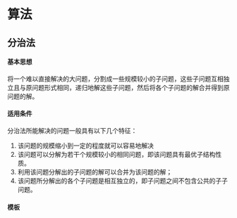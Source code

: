 # 算法

## 分治法

#### 基本思想

将一个难以直接解决的大问题，分割成一些规模较小的子问题，这些子问题互相独立且与原问题形式相同，递归地解这些子问题，然后将各个子问题的解合并得到原问题的解。



#### 适用条件

分治法所能解决的问题一般具有以下几个特征： 

1) 该问题的规模缩小到一定的程度就可以容易地解决 
2) 该问题可以分解为若干个规模较小的相同问题，即该问题具有最优子结构性质。 
3) 利用该问题分解出的子问题的解可以合并为该问题的解； 
4) 该问题所分解出的各个子问题是相互独立的，即子问题之间不包含公共的子子问题。 



#### 模板





